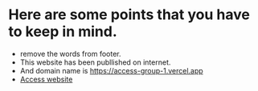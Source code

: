 # Here are some points that you have to keep in mind. 

- remove the words from footer.
- This website has been publlished on internet.
- And domain name is https://access-group-1.vercel.app
- [Access website](https://facebook.com)
